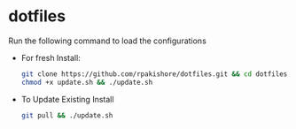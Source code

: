 # dotfiles

Run the following command to load the configurations

- For fresh Install:
    ```bash
    git clone https://github.com/rpakishore/dotfiles.git && cd dotfiles
    chmod +x update.sh && ./update.sh
    ```
- To Update Existing Install
  ```bash
  git pull && ./update.sh
  ```